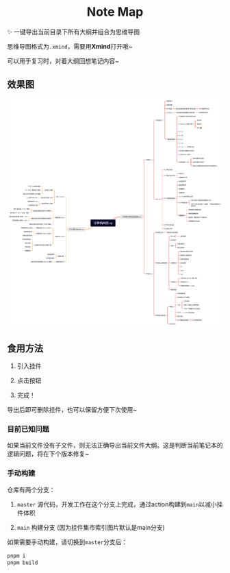 <h1 align="center">Note Map</h1>

✨ 一键导出当前目录下所有大纲并组合为思维导图

思维导图格式为`.xmind`，需要用**Xmind**打开哦~

可以用于复习时，对着大纲回想笔记内容~

## 效果图

[![export](png/export.png)](https://b3logfile.com/siyuan/1613565605390/assets/image-20220410002237-zr7sb1a.png)

## 食用方法

1. 引入挂件

2. 点击按钮

3. 完成！

导出后即可删除挂件，也可以保留方便下次使用~

### 目前已知问题

如果当前文件没有子文件，则无法正确导出当前文件大纲。这是判断当前笔记本的逻辑问题，将在下个版本修复~

### 手动构建

仓库有两个分支：

1. `master` 源代码，开发工作在这个分支上完成，通过action构建到`main`以减小挂件体积

2. `main` 构建分支 (因为挂件集市索引图片默认是main分支)

如果需要手动构建，请切换到`master`分支后：

```
pnpm i
pnpm build
```
